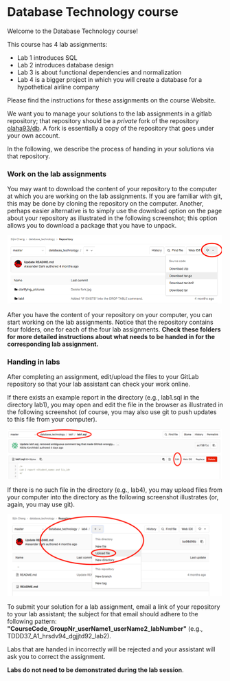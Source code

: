 # Database Technology course
Welcome to the Database Technology course!

This course has 4 lab assignments:

* Lab 1 introduces SQL
* Lab 2 introduces database design
* Lab 3 is about functional dependencies and normalization
* Lab 4 is a bigger project in which you will create a database for a hypothetical airline company

Please find the instructions for these assignments on the course Website.

We want you to manage your solutions to the lab assignments in a gitlab repository; that repository should be a *private* fork of the repository [olaha93/db](https://gitlab.ida.liu.se/olaha93/db). A fork is essentially a copy of the repository that goes under your own account.

In the following, we describe the process of handing in your solutions via that repository.

### Work on the lab assignments

You may want to download the content of your repository to the computer at which you are working on the lab assignments. If you are familiar with git, this may be done by cloning the repository on the computer. Another, perhaps easier alternative is to simply use the download option on the page about your repository as illustrated in the following screenshot; this option allows you to download a package that you have to unpack.

<img src="/clarifying_pictures/download.png"  width="500">

After you have the content of your repository on your computer, you can start working on the lab assignments. Notice that the repository contains four folders, one for each of the four lab assignments. **Check these folders for more detailed instructions about what needs to be handed in for the corresponding lab assignment.**

### Handing in labs

After completing an assignment, edit/upload the files to your GitLab repository so that your lab assistant can check your work online.

If there exists an example report in the directory (e.g., lab1.sql in the directory lab1), you may open and edit the file in the browser as illustrated in the following screenshot (of course, you may also use git to push updates to this file from your computer).

<img src="/clarifying_pictures/edit.png"  width="500">

If there is no such file in the directory (e.g., lab4), you may upload files from your computer into the directory as the following screenshot illustrates (or, again, you may use git).

<img src="/clarifying_pictures/upload.png"  width="500">

To submit your solution for a lab assignment, email a link of your repository to your lab assistant; the subject for that email should adhere to the following pattern: **"CourseCode_GroupNr_userName1_userName2_labNumber"** (e.g., TDDD37_A1_hrsdv94_dgjjtd92_lab2).


Labs that are handed in incorrectly will be rejected and your assistant will ask you to correct the assignment. 

**Labs do not need to be demonstrated during the lab session**.
